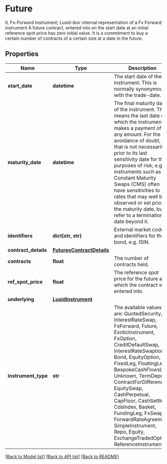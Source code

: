 # Future

IL Fx-Forward Instrument; Lusid-ibor internal representation of a Fx Forward instrument                A future contract, entered into on the start date at an initial reference spot price has zero initial value. It is a commitment to buy a certain number of  contracts of a certain size at a date in the future.

## Properties
Name | Type | Description | Notes
------------ | ------------- | ------------- | -------------
**start_date** | **datetime** | The start date of the instrument. This is normally synonymous with the trade-date. | 
**maturity_date** | **datetime** | The final maturity date of the instrument. This means the last date on which the instruments makes a payment of any amount.  For the avoidance of doubt, that is not necessarily prior to its last sensitivity date for the purposes of risk; e.g. instruments such as  Constant Maturity Swaps (CMS) often have sensitivities to rates that may well be observed or set prior to the maturity date, but refer to a termination date beyond it. | 
**identifiers** | **dict(str, str)** | External market codes and identifiers for the bond, e.g. ISIN. | 
**contract_details** | [**FuturesContractDetails**](FuturesContractDetails.md) |  | 
**contracts** | **float** | The number of contracts held. | [optional] 
**ref_spot_price** | **float** | The reference spot price for the future at which the contract was entered into. | [optional] 
**underlying** | [**LusidInstrument**](LusidInstrument.md) |  | 
**instrument_type** | **str** | The available values are: QuotedSecurity, InterestRateSwap, FxForward, Future, ExoticInstrument, FxOption, CreditDefaultSwap, InterestRateSwaption, Bond, EquityOption, FixedLeg, FloatingLeg, BespokeCashFlowsLeg, Unknown, TermDeposit, ContractForDifference, EquitySwap, CashPerpetual, CapFloor, CashSettled, CdsIndex, Basket, FundingLeg, FxSwap, ForwardRateAgreement, SimpleInstrument, Repo, Equity, ExchangeTradedOption, ReferenceInstrument | 

[[Back to Model list]](../README.md#documentation-for-models) [[Back to API list]](../README.md#documentation-for-api-endpoints) [[Back to README]](../README.md)


